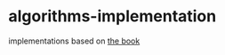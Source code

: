 # algorithms-implementation
implementations based on [the book](https://www.amazon.com/Data-Structures-Algorithms-Java-2nd/dp/0672324539)
